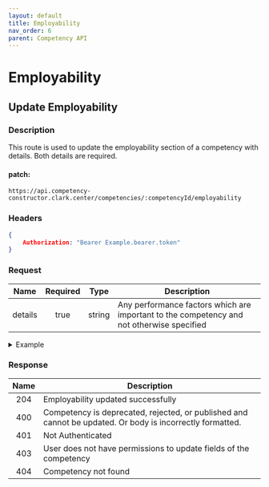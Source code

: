 ```yaml
---
layout: default
title: Employability
nav_order: 6
parent: Competency API
---
```

# Employability

## Update Employability

### Description
This route is used to update the employability section of a competency with details. Both details are required.

#### patch:
```http
https://api.competency-constructor.clark.center/competencies/:competencyId/employability
```

### Headers
```json
{
    Authorization: "Bearer Example.bearer.token"
}
```

### Request

| Name | Required | Type | Description |
|:----:|:-----:|:----:|-----|
| details | true | string | Any performance factors which are important to the competency and not otherwise specified |

<details closed markdown="block">
  <summary>
    Example
  </summary>

### Example Http request body
```json
{
    body: {
        details: "The student works well on a team, to achieve an exemplary end result.",
    }
}
```

### Example Curl request
```bash
curl -X PATCH \
  -H "Content-Type: application/json" \
  -H "Authorization": "Bearer Example.bearer.token" \
  -d '{ details: "The student works well on a team, to achieve an exemplary end result." }' \
  -L "https://api.competency-constructor.clark.center/competencies/6112745b84804cf5833aa94c/employability"
```

</details>

### Response

| Name | Description |
|:----:|----|
| 204 | Employability updated successfully |
| 400 | Competency is deprecated, rejected, or published and cannot be updated. Or body is incorrectly formatted. |
| 401 | Not Authenticated  |
| 403 | User does not have permissions to update fields of the competency |
| 404 | Competency not found |
